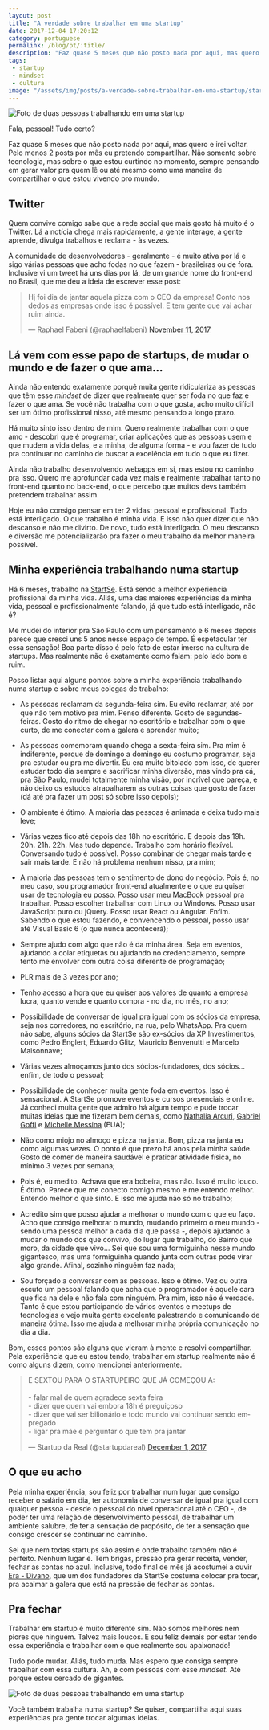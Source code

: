 ```yaml
---
layout: post
title: "A verdade sobre trabalhar em uma startup"
date: 2017-12-04 17:20:12
category: portuguese
permalink: /blog/pt/:title/
description: "Faz quase 5 meses que não posto nada por aqui, mas quero e irei voltar. Pelo menos 2 posts por mês eu pretendo compartilhar. Não somente sobre tecnologia, mas sobre o que estou curtindo no momento, sempre pensando em gerar valor pra quem lê ou até mesmo como uma maneira de compartilhar o que estou vivendo pro mundo."
tags:
 - startup
 - mindset
 - cultura
image: "/assets/img/posts/a-verdade-sobre-trabalhar-em-uma-startup/startup.jpg"
---
```


![Foto de duas pessoas trabalhando em uma startup](/assets/img/posts/a-verdade-sobre-trabalhar-em-uma-startup/startup.jpg)

Fala, pessoal! Tudo certo?

Faz quase 5 meses que não posto nada por aqui, mas quero e irei voltar. Pelo menos 2 posts por mês eu pretendo compartilhar. Não somente sobre tecnologia, mas sobre o que estou curtindo no momento, sempre pensando em gerar valor pra quem lê ou até mesmo como uma maneira de compartilhar o que estou vivendo pro mundo.

## Twitter

Quem convive comigo sabe que a rede social que mais gosto há muito é o Twitter. Lá a notícia chega mais rapidamente, a gente interage, a gente aprende, divulga trabalhos e reclama - às vezes.

A comunidade de desenvolvedores - geralmente - é muito ativa por lá e sigo várias pessoas que acho fodas no que fazem - brasileiras ou de fora. Inclusive vi um tweet há uns dias por lá, de um grande nome do front-end no Brasil, que me deu a ideia de escrever esse post:

<blockquote class="twitter-tweet"><p lang="pt" dir="ltr">Hj foi dia de jantar aquela pizza com o CEO da empresa! Conto nos dedos as empresas onde isso é possível. E tem gente que vai achar ruim ainda.</p>&mdash; Raphael Fabeni (@raphaelfabeni) <a href="https://twitter.com/raphaelfabeni/status/929176832439652352?ref_src=twsrc%5Etfw">November 11, 2017</a></blockquote> <script async src="https://platform.twitter.com/widgets.js" charset="utf-8"></script>

## Lá vem com esse papo de startups, de mudar o mundo e de fazer o que ama…

Ainda não entendo exatamente porquê muita gente ridiculariza as pessoas que têm esse <i>mindset</i> de dizer que realmente quer ser foda no que faz e fazer o que ama. Se você não trabalha com o que gosta, acho muito difícil ser um ótimo profissional nisso, até mesmo pensando a longo prazo.

Há muito sinto isso dentro de mim. Quero realmente trabalhar com o que amo - descobri que é programar, criar aplicações que as pessoas usem e que mudem a vida delas, e a minha, de alguma forma - e vou fazer de tudo pra continuar no caminho de buscar a excelência em tudo o que eu fizer.

Ainda não trabalho desenvolvendo webapps em si, mas estou no caminho pra isso. Quero me aprofundar cada vez mais e realmente trabalhar tanto no front-end quanto no back-end, o que percebo que muitos devs também pretendem trabalhar assim.

Hoje eu não consigo pensar em ter 2 vidas: pessoal e profissional. Tudo está interligado. O que trabalho é minha vida. E isso não quer dizer que não descanso e não me divirto. De novo, tudo está interligado. O meu descanso e diversão me potencializarão pra fazer o meu trabalho da melhor maneira possível.

## Minha experiência trabalhando numa startup

Há 6 meses, trabalho na <a href="//startse.com" target="_blank">StartSe</a>. Está sendo a melhor experiência profissional da minha vida. Aliás, uma das maiores experiências da minha vida, pessoal e profissionalmente falando, já que tudo está interligado, não é?

Me mudei do interior pra São Paulo com um pensamento e 6 meses depois parece que cresci uns 5 anos nesse espaço de tempo. É espetacular ter essa sensação! Boa parte disso é pelo fato de estar imerso na cultura de startups. Mas realmente não é exatamente como falam: pelo lado bom e ruim.

Posso listar aqui alguns pontos sobre a minha experiência trabalhando numa startup e sobre meus colegas de trabalho:

* As pessoas reclamam da segunda-feira sim. Eu evito reclamar, até por que não tem motivo pra mim. Penso diferente. Gosto de segundas-feiras. Gosto do ritmo de chegar no escritório e trabalhar com o que curto, de me conectar com a galera e aprender muito;

* As pessoas comemoram quando chega a sexta-feira sim. Pra mim é indiferente, porque de domingo a domingo eu costumo programar, seja pra estudar ou pra me divertir. Eu era muito bitolado com isso, de querer estudar todo dia sempre e sacrificar minha diversão, mas vindo pra cá, pra São Paulo, mudei totalmente minha visão, por incrível que pareça, e não deixo os estudos atrapalharem as outras coisas que gosto de fazer (dá até pra fazer um post só sobre isso depois);

* O ambiente é ótimo. A maioria das pessoas é animada e deixa tudo mais leve;

* Várias vezes fico até depois das 18h no escritório. E depois das 19h. 20h. 21h. 22h. Mas tudo depende. Trabalho com horário flexível. Conversando tudo é possível. Posso combinar de chegar mais tarde e sair mais tarde. E não há problema nenhum nisso, pra mim;

* A maioria das pessoas tem o sentimento de dono do negócio. Pois é, no meu caso, sou programador front-end atualmente e o que eu quiser usar de tecnologia eu posso. Posso usar meu MacBook pessoal pra trabalhar. Posso escolher trabalhar com Linux ou Windows. Posso usar JavaScript puro ou jQuery. Posso usar React ou Angular. Enfim. Sabendo o que estou fazendo, e convencendo o pessoal, posso usar até Visual Basic 6 (o que nunca acontecerá);

* Sempre ajudo com algo que não é da minha área. Seja em eventos, ajudando a colar etiquetas ou ajudando no credenciamento, sempre tento me envolver com outra coisa diferente de programação;

* PLR mais de 3 vezes por ano;

* Tenho acesso a hora que eu quiser aos valores de quanto a empresa lucra, quanto vende e quanto compra - no dia, no mês, no ano;

* Possibilidade de conversar de igual pra igual com os sócios da empresa, seja nos corredores, no escritório, na rua, pelo WhatsApp. Pra quem não sabe, alguns sócios da StartSe são ex-sócios da XP Investimentos, como Pedro Englert, Eduardo Glitz, Mauricio Benvenutti e Marcelo Maisonnave;

* Várias vezes almoçamos junto dos sócios-fundadores, dos sócios… enfim, de todo o pessoal;

* Possibilidade de conhecer muita gente foda em eventos. Isso é sensacional. A StartSe promove eventos e cursos presenciais e online. Já conheci muita gente que admiro há algum tempo e pude trocar muitas ideias que me fizeram bem demais, como <a href="https://www.youtube.com/channel/UC8mDF5mWNGE-Kpfcvnn0bUg" target="_blank">Nathalia Arcuri</a>, <a href="http://gabrielgoffi.co" target="_blank">Gabriel Goffi</a> e <a href="http://www.explorainternational.com/speaker/" target="_blank">Michelle Messina</a> (EUA);

* Não como miojo no almoço e pizza na janta. Bom, pizza na janta eu como algumas vezes. O ponto é que prezo há anos pela minha saúde. Gosto de comer de maneira saudável e praticar atividade física, no mínimo 3 vezes por semana;

* Pois é, eu medito. Achava que era bobeira, mas não. Isso é muito louco. É ótimo. Parece que me conecto comigo mesmo e me entendo melhor. Entendo melhor o que sinto. E isso me ajuda não só no trabalho;

* Acredito sim que posso ajudar a melhorar o mundo com o que eu faço. Acho que consigo melhorar o mundo, mudando primeiro o meu mundo - sendo uma pessoa melhor a cada dia que passa -, depois ajudando a mudar o mundo dos que convivo, do lugar que trabalho, do Bairro que moro, da cidade que vivo… Sei que sou uma formiguinha nesse mundo gigantesco, mas uma formiguinha quando junta com outras pode virar algo grande. Afinal, sozinho ninguém faz nada;

* Sou forçado a conversar com as pessoas. Isso é ótimo. Vez ou outra escuto um pessoal falando que acha que o programador é aquele cara que fica na dele e não fala com ninguém. Pra mim, isso não é verdade. Tanto é que estou participando de vários eventos e meetups de tecnologias e vejo muita gente excelente palestrando e comunicando de maneira ótima. Isso me ajuda a melhorar minha própria comunicação no dia a dia.

Bom, esses pontos são alguns que vieram à mente e resolvi compartilhar. Pela experiência que eu estou tendo, trabalhar em startup realmente não é como alguns dizem, como mencionei anteriormente.

<blockquote class="twitter-tweet"><p lang="pt" dir="ltr">E SEXTOU PARA O STARTUPEIRO QUE JÁ COMEÇOU A:<br><br>- falar mal de quem agradece sexta feira<br>- dizer que quem vai embora 18h é preguiçoso<br>- dizer que vai ser bilionário e todo mundo vai continuar sendo empregado<br>- ligar pra mãe e perguntar o que tem pra jantar</p>&mdash; Startup da Real (@startupdareal) <a href="https://twitter.com/startupdareal/status/936691745571721221?ref_src=twsrc%5Etfw">December 1, 2017</a></blockquote> <script async src="https://platform.twitter.com/widgets.js" charset="utf-8"></script>

## O que eu acho

Pela minha experiência, sou feliz por trabalhar num lugar que consigo receber o salário em dia, ter autonomia de conversar de igual pra igual com qualquer pessoa - desde o pessoal do nível operacional até o CEO -, de poder ter uma relação de desenvolvimento pessoal, de trabalhar um ambiente salubre, de ter a sensação de propósito, de ter a sensação que consigo crescer se continuar no caminho.

Sei que nem todas startups são assim e onde trabalho também não é perfeito. Nenhum lugar é. Tem brigas, pressão pra gerar receita, vender, fechar as contas no azul. Inclusive, todo final de mês já acostumei a ouvir <a href="https://www.youtube.com/watch?v=QllvHZW33dE" target="_blank">Era - Divano</a>, que um dos fundadores da StartSe costuma colocar pra tocar, pra acalmar a galera que está na pressão de fechar as contas.

## Pra fechar

Trabalhar em startup é muito diferente sim. Não somos melhores nem piores que ninguém. Talvez mais loucos. E sou feliz demais por estar tendo essa experiência e trabalhar com o que realmente sou apaixonado!

Tudo pode mudar. Aliás, tudo muda. Mas espero que consiga sempre trabalhar com essa cultura. Ah, e com pessoas com esse <i>mindset</i>. Até porque estou cercado de gigantes.

![Foto de duas pessoas trabalhando em uma startup](/assets/img/posts/a-verdade-sobre-trabalhar-em-uma-startup/startse.jpg)

Você também trabalha numa startup? Se quiser, compartilha aqui suas experiências pra gente trocar algumas ideias.
